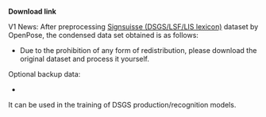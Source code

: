 **Download link**

V1 News: After preprocessing [Signsuisse (DSGS/LSF/LIS lexicon)](https://www.swissubase.ch/en/catalogue/studies/20452/19173/datasets/2327/2705/overview) dataset by OpenPose, the condensed data set obtained is as follows:

- Due to the prohibition of any form of redistribution, please download the original dataset and process it yourself.

Optional backup data: 

- 

It can be used in the training of DSGS production/recognition models.
